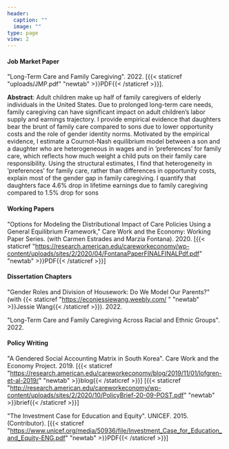 ```yaml
---
header:
  caption: ""
  image: ""
type: page
view: 2
---
```


#### Job Market Paper 
  
"Long-Term Care and Family Caregiving". 2022. [{{< staticref "uploads/JMP.pdf" "newtab" >}}PDF{{< /staticref >}}].

**Abstract**: Adult children make up half of family caregivers of elderly individuals in the United States. Due to prolonged long-term care needs, family caregiving can have significant impact on adult children’s labor supply and earnings trajectory. I provide empirical
evidence that daughters bear the brunt of family care compared to sons due to lower opportunity costs and the role of gender identity norms. Motivated by the empirical evidence, I estimate a Cournot-Nash equilibrium model between a son and a daughter who are heterogeneous in wages and in ’preferences’ for family care, which reflects
how much weight a child puts on their family care responsibility. Using the structural estimates, I find that heterogeneity in ’preferences’ for family care, rather than differences in opportunity costs, explain most of the gender gap in family caregiving. I quantify that daughters face 4.6\% drop in lifetime earnings due to family caregiving compared to 1.5\% drop for sons

#### Working Papers

"Options for Modeling the Distributional Impact of Care Policies Using a General Equilibrium Framework," Care Work and the Economy: Working Paper Series. (with Carmen Estrades and Marzia Fontana). 2020. [{{< staticref "https://research.american.edu/careworkeconomy/wp-content/uploads/sites/2/2020/04/FontanaPaperFINALFINALPdf.pdf" "newtab" >}}PDF{{< /staticref >}}] 
<br> 

#### Dissertation Chapters

"Gender Roles and Division of Housework: Do We Model Our Parents?" (with {{< staticref "https://econjessiewang.weebly.com/
" "newtab" >}}Jessie Wang{{< /staticref >}}). 2022.

"Long-Term Care and Family Caregiving Across Racial and Ethnic Groups". 2022.

#### Policy Writing

"A Gendered Social Accounting Matrix in South Korea". Care Work and the Economy Project. 2019. [{{< staticref "https://research.american.edu/careworkeconomy/blog/2019/11/01/lofgren-et-al-2019/" "newtab" >}}blog{{< /staticref >}}] [{{< staticref "http://research.american.edu/careworkeconomy/wp-content/uploads/sites/2/2020/10/PolicyBrief-20-09-POST.pdf" "newtab" >}}brief{{< /staticref >}}] 

"The Investment Case for Education and Equity". UNICEF. 2015. (Contributor). [{{< staticref "https://www.unicef.org/media/50936/file/Investment_Case_for_Education_and_Equity-ENG.pdf" "newtab" >}}PDF{{< /staticref >}}]




